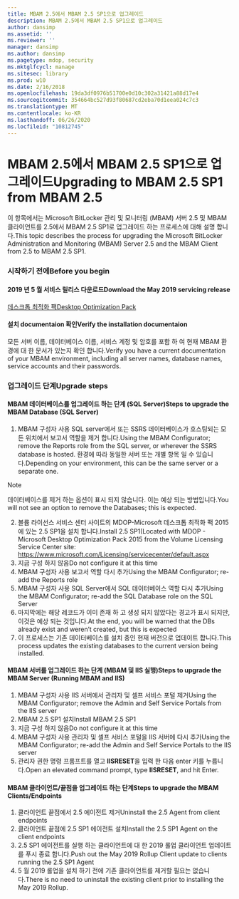 ```yaml
---
title: MBAM 2.5에서 MBAM 2.5 SP1으로 업그레이드
description: MBAM 2.5에서 MBAM 2.5 SP1으로 업그레이드
author: dansimp
ms.assetid: ''
ms.reviewer: ''
manager: dansimp
ms.author: dansimp
ms.pagetype: mdop, security
ms.mktglfcycl: manage
ms.sitesec: library
ms.prod: w10
ms.date: 2/16/2018
ms.openlocfilehash: 19da3df0976b51700e0d10c302a31421a88d17e4
ms.sourcegitcommit: 354664bc527d93f80687cd2eba70d1eea024c7c3
ms.translationtype: MT
ms.contentlocale: ko-KR
ms.lasthandoff: 06/26/2020
ms.locfileid: "10812745"
---
```

# <span data-ttu-id="a1301-103">MBAM 2.5에서 MBAM 2.5 SP1으로 업그레이드</span><span class="sxs-lookup"><span data-stu-id="a1301-103">Upgrading to MBAM 2.5 SP1 from MBAM 2.5</span></span>
<span data-ttu-id="a1301-104">이 항목에서는 Microsoft BitLocker 관리 및 모니터링 (MBAM) 서버 2.5 및 MBAM 클라이언트를 2.5에서 MBAM 2.5 SP1로 업그레이드 하는 프로세스에 대해 설명 합니다.</span><span class="sxs-lookup"><span data-stu-id="a1301-104">This topic describes the process for upgrading the Microsoft BitLocker Administration and Monitoring (MBAM) Server 2.5 and the MBAM Client from 2.5 to MBAM 2.5 SP1.</span></span>

### <span data-ttu-id="a1301-105">시작하기 전에</span><span class="sxs-lookup"><span data-stu-id="a1301-105">Before you begin</span></span>
#### <span data-ttu-id="a1301-106">2019 년 5 월 서비스 릴리스 다운로드</span><span class="sxs-lookup"><span data-stu-id="a1301-106">Download the May 2019 servicing release</span></span>
[<span data-ttu-id="a1301-107">데스크톱 최적화 팩</span><span class="sxs-lookup"><span data-stu-id="a1301-107">Desktop Optimization Pack</span></span>](https://www.microsoft.com/download/details.aspx?id=58345)

#### <span data-ttu-id="a1301-108">설치 documentaion 확인</span><span class="sxs-lookup"><span data-stu-id="a1301-108">Verify the installation documentaion</span></span>
<span data-ttu-id="a1301-109">모든 서버 이름, 데이터베이스 이름, 서비스 계정 및 암호를 포함 하 여 현재 MBAM 환경에 대 한 문서가 있는지 확인 합니다.</span><span class="sxs-lookup"><span data-stu-id="a1301-109">Verify you have a current documentation of your MBAM environment, including all server names, database names, service accounts and their passwords.</span></span>

### <span data-ttu-id="a1301-110">업그레이드 단계</span><span class="sxs-lookup"><span data-stu-id="a1301-110">Upgrade steps</span></span>
#### <span data-ttu-id="a1301-111">MBAM 데이터베이스를 업그레이드 하는 단계 (SQL Server)</span><span class="sxs-lookup"><span data-stu-id="a1301-111">Steps to upgrade the MBAM Database (SQL Server)</span></span>
1. <span data-ttu-id="a1301-112">MBAM 구성자 사용 SQL server에서 또는 SSRS 데이터베이스가 호스팅되는 모든 위치에서 보고서 역할을 제거 합니다.</span><span class="sxs-lookup"><span data-stu-id="a1301-112">Using the MBAM Configurator; remove the Reports role from the SQL server, or wherever the SSRS database is hosted.</span></span> <span data-ttu-id="a1301-113">환경에 따라 동일한 서버 또는 개별 항목 일 수 있습니다.</span><span class="sxs-lookup"><span data-stu-id="a1301-113">Depending on your environment, this can be the same server or a separate one.</span></span>
  > [!NOTE]
  > <span data-ttu-id="a1301-114">데이터베이스를 제거 하는 옵션이 표시 되지 않습니다. 이는 예상 되는 방법입니다.</span><span class="sxs-lookup"><span data-stu-id="a1301-114">You will not see an option to remove the Databases; this is expected.</span></span>  
2. <span data-ttu-id="a1301-115">볼륨 라이선스 서비스 센터 사이트의 MDOP-Microsoft 데스크톱 최적화 팩 2015에 있는 2.5 SP1을 설치 합니다.</span><span class="sxs-lookup"><span data-stu-id="a1301-115">Install 2.5 SP1(Located with MDOP - Microsoft Desktop Optimization Pack 2015 from the Volume Licensing Service Center site:</span></span>  <https://www.microsoft.com/Licensing/servicecenter/default.aspx>
3. <span data-ttu-id="a1301-116">지금 구성 하지 않음</span><span class="sxs-lookup"><span data-stu-id="a1301-116">Do not configure it at this time</span></span> 
4. <span data-ttu-id="a1301-117">MBAM 구성자 사용 보고서 역할 다시 추가</span><span class="sxs-lookup"><span data-stu-id="a1301-117">Using the MBAM Configurator; re-add the Reports role</span></span>
5. <span data-ttu-id="a1301-118">MBAM 구성자 사용 SQL Server에서 SQL 데이터베이스 역할 다시 추가</span><span class="sxs-lookup"><span data-stu-id="a1301-118">Using the MBAM Configurator; re-add the SQL Database role on the SQL Server</span></span>
6. <span data-ttu-id="a1301-119">마지막에는 해당 레코드가 이미 존재 하 고 생성 되지 않았다는 경고가 표시 되지만, 이것은 예상 되는 것입니다.</span><span class="sxs-lookup"><span data-stu-id="a1301-119">At the end, you will be warned that the DBs already exist and  weren’t created, but this is expected</span></span>
7. <span data-ttu-id="a1301-120">이 프로세스는 기존 데이터베이스를 설치 중인 현재 버전으로 업데이트 합니다.</span><span class="sxs-lookup"><span data-stu-id="a1301-120">This process updates the existing databases to the current version being installed.</span></span>              

#### <span data-ttu-id="a1301-121">MBAM 서버를 업그레이드 하는 단계 (MBAM 및 IIS 실행)</span><span class="sxs-lookup"><span data-stu-id="a1301-121">Steps to upgrade the MBAM Server (Running MBAM and IIS)</span></span>
1. <span data-ttu-id="a1301-122">MBAM 구성자 사용 IIS 서버에서 관리자 및 셀프 서비스 포털 제거</span><span class="sxs-lookup"><span data-stu-id="a1301-122">Using the MBAM Configurator; remove the Admin and Self Service Portals from  the IIS server</span></span>
2. <span data-ttu-id="a1301-123">MBAM 2.5 SP1 설치</span><span class="sxs-lookup"><span data-stu-id="a1301-123">Install MBAM 2.5 SP1</span></span>
3. <span data-ttu-id="a1301-124">지금 구성 하지 않음</span><span class="sxs-lookup"><span data-stu-id="a1301-124">Do not configure it at this time</span></span>  
4. <span data-ttu-id="a1301-125">MBAM 구성자 사용 관리자 및 셀프 서비스 포털을 IIS 서버에 다시 추가</span><span class="sxs-lookup"><span data-stu-id="a1301-125">Using the MBAM Configurator; re-add the Admin and Self Service Portals to the IIS server</span></span> 
5. <span data-ttu-id="a1301-126">관리자 권한 명령 프롬프트를 열고 **IISRESET**을 입력 한 다음 enter 키를 누릅니다.</span><span class="sxs-lookup"><span data-stu-id="a1301-126">Open an elevated command prompt, type **IISRESET**, and hit Enter.</span></span>
 
#### <span data-ttu-id="a1301-127">MBAM 클라이언트/끝점을 업그레이드 하는 단계</span><span class="sxs-lookup"><span data-stu-id="a1301-127">Steps to upgrade the MBAM Clients/Endpoints</span></span>
1. <span data-ttu-id="a1301-128">클라이언트 끝점에서 2.5 에이전트 제거</span><span class="sxs-lookup"><span data-stu-id="a1301-128">Uninstall the 2.5 Agent from client endpoints</span></span>
2. <span data-ttu-id="a1301-129">클라이언트 끝점에 2.5 SP1 에이전트 설치</span><span class="sxs-lookup"><span data-stu-id="a1301-129">Install the 2.5 SP1 Agent on the client endpoints</span></span>
3. <span data-ttu-id="a1301-130">2.5 SP1 에이전트를 실행 하는 클라이언트에 대 한 2019 롤업 클라이언트 업데이트를 푸시 종료 합니다.</span><span class="sxs-lookup"><span data-stu-id="a1301-130">Push out the May 2019 Rollup Client update to clients running the 2.5 SP1 Agent</span></span> 
4. <span data-ttu-id="a1301-131">5 월 2019 롤업을 설치 하기 전에 기존 클라이언트를 제거할 필요는 없습니다.</span><span class="sxs-lookup"><span data-stu-id="a1301-131">There is no need to uninstall the existing client prior to installing the May 2019 Rollup.</span></span>  
